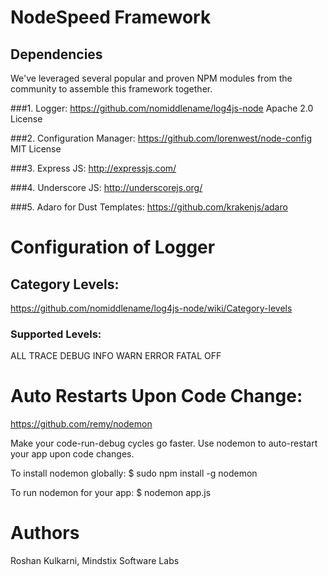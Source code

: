 # NodeSpeed Framework

## Dependencies

We've leveraged several popular and proven NPM modules from the community to assemble this framework together.

###1. Logger:
https://github.com/nomiddlename/log4js-node
Apache 2.0 License

###2. Configuration Manager:
https://github.com/lorenwest/node-config
MIT License

###3. Express JS:
http://expressjs.com/

###4. Underscore JS:
http://underscorejs.org/

###5. Adaro for Dust Templates:
https://github.com/krakenjs/adaro

# Configuration of Logger

## Category Levels:
https://github.com/nomiddlename/log4js-node/wiki/Category-levels

### Supported Levels:
ALL
TRACE
DEBUG
INFO
WARN
ERROR
FATAL
OFF

# Auto Restarts Upon Code Change:
https://github.com/remy/nodemon

Make your code-run-debug cycles go faster. Use nodemon to auto-restart your app upon code changes.

To install nodemon globally:
$ sudo npm install -g nodemon

To run nodemon for your app:
$ nodemon app.js

# Authors

Roshan Kulkarni, Mindstix Software Labs
